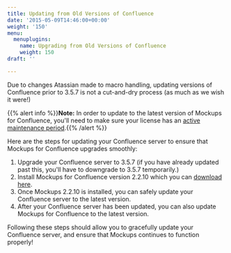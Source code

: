 ```yaml
---
title: Updating from Old Versions of Confluence
date: '2015-05-09T14:46:00+00:00'
weight: '150'
menu:
  menuplugins:
    name: Upgrading from Old Versions of Confluence
    weight: 150
draft: ''

---
```


Due to changes Atassian made to macro handling, updating versions of Confluence prior to 3.5.7 is not a cut-and-dry process (as much as we wish it were!)

{{% alert info %}}**Note:** In order to update to the latest version of Mockups for Confluence, you'll need to make sure your license has an [active maintenance period](https://support.balsamiq.com/sales/maintenance/).{{% /alert %}}

Here are the steps for updating your Confluence server to ensure that Mockups for Confluence upgrades smoothly:

1. Upgrade your Confluence server to 3.5.7 (if you have already updated past this, you'll have to downgrade to 3.5.7 temporarily.)
2. Install Mockups for Confluence version 2.2.10 which you can [download here](https://marketplace.atlassian.com/plugins/com.balsamiq.confluence.plugins.mockups/versions).
3. Once Mockups 2.2.10 is installed, you can safely update your Confluence server to the latest version.
4. After your Confluence server has been updated, you can also update Mockups for Confluence to the latest version.

Following these steps should allow you to gracefully update your Confluence server, and ensure that Mockups continues to function properly!
